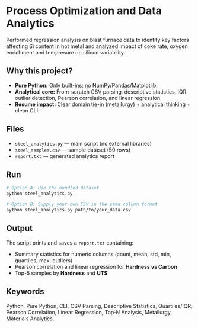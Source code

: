 # Process Optimization and Data Analytics

Performed regression analysis on blast furnace data to identify key factors affecting Si content in hot metal and analyzed impact of coke rate, oxygen enrichment and tempresure on silicon variability.

## Why this project?
- **Pure Python:** Only built-ins; no NumPy/Pandas/Matplotlib.
- **Analytical core:** From-scratch CSV parsing, descriptive statistics, IQR outlier detection, Pearson correlation, and linear regression.
- **Resume impact:** Clear domain tie-in (metallurgy) + analytical thinking + clean CLI.

## Files
- `steel_analytics.py` — main script (no external libraries)
- `steel_samples.csv` — sample dataset (50 rows)
- `report.txt` — generated analytics report

## Run
```bash
# Option A: Use the bundled dataset
python steel_analytics.py

# Option B: Supply your own CSV in the same column format
python steel_analytics.py path/to/your_data.csv
```

## Output
The script prints and saves a `report.txt` containing:
- Summary statistics for numeric columns (count, mean, std, min, quartiles, max, outliers)
- Pearson correlation and linear regression for **Hardness vs Carbon**
- Top-5 samples by **Hardness** and **UTS**



## Keywords
Python, Pure Python, CLI, CSV Parsing, Descriptive Statistics, Quartiles/IQR, Pearson Correlation, Linear Regression, Top‑N Analysis, Metallurgy, Materials Analytics.
